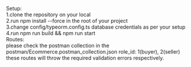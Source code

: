 Setup:\
1.clone the repository on your local\
2.run npm install --force in the root of your project\
3.change config/typeorm.config.ts database credentials as per your setup\
4.run npm run build && npm run start
\
Routes:\
please check the postman collection in the postman/Ecommerce.postman_collection.json
role_id: 1(buyer), 2(seller)
\
these routes will throw the required validation errors respectively.
